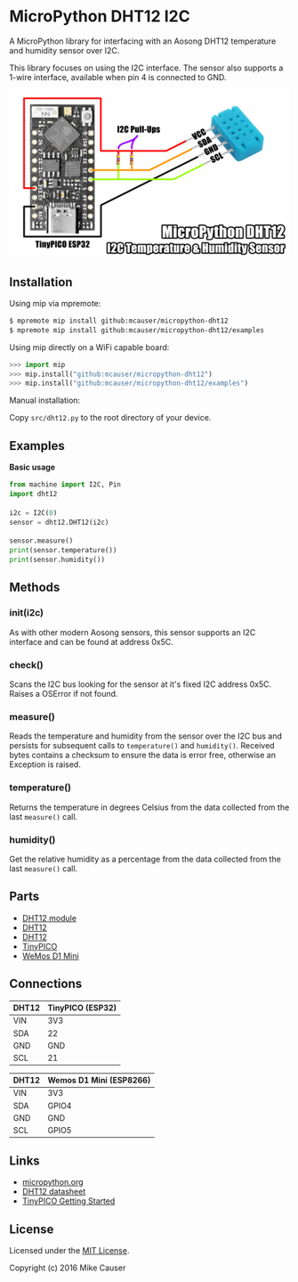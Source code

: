 # MicroPython DHT12 I2C

A MicroPython library for interfacing with an Aosong DHT12 temperature and humidity sensor over I2C.

This library focuses on using the I2C interface. The sensor also supports a 1-wire interface, available when pin 4 is connected to GND.

![demo](docs/demo.jpg)


## Installation

Using mip via mpremote:

```bash
$ mpremote mip install github:mcauser/micropython-dht12
$ mpremote mip install github:mcauser/micropython-dht12/examples
```

Using mip directly on a WiFi capable board:

```python
>>> import mip
>>> mip.install("github:mcauser/micropython-dht12")
>>> mip.install("github:mcauser/micropython-dht12/examples")
```

Manual installation:

Copy `src/dht12.py` to the root directory of your device.


## Examples

**Basic usage**

```python
from machine import I2C, Pin
import dht12

i2c = I2C(0)
sensor = dht12.DHT12(i2c)

sensor.measure()
print(sensor.temperature())
print(sensor.humidity())
```


## Methods

### __init__(i2c)

As with other modern Aosong sensors, this sensor supports an I2C interface and can be found at address 0x5C.

### check()

Scans the I2C bus looking for the sensor at it's fixed I2C address 0x5C. Raises a OSError if not found.

### measure()

Reads the temperature and humidity from the sensor over the I2C bus and persists for subsequent calls to `temperature()` and `humidity()`.
Received bytes contains a checksum to ensure the data is error free, otherwise an Exception is raised.

### temperature()

Returns the temperature in degrees Celsius from the data collected from the last `measure()` call.

### humidity()

Get the relative humidity as a percentage from the data collected from the last `measure()` call.


## Parts

* [DHT12 module](https://s.click.aliexpress.com/e/_DClODk9)
* [DHT12](https://s.click.aliexpress.com/e/_DCP2d1B)
* [DHT12](https://s.click.aliexpress.com/e/_DeFy39J)
* [TinyPICO](https://www.tinypico.com/)
* [WeMos D1 Mini](https://www.aliexpress.com/item/32529101036.html)


## Connections

DHT12 | TinyPICO (ESP32)
----- | ----------------
VIN   | 3V3
SDA   | 22
GND   | GND
SCL   | 21

DHT12 | Wemos D1 Mini (ESP8266)
----- | -----------------------
VIN   | 3V3
SDA   | GPIO4
GND   | GND
SCL   | GPIO5


## Links

* [micropython.org](http://micropython.org)
* [DHT12 datasheet](docs/DHT12.pdf)
* [TinyPICO Getting Started](https://www.tinypico.com/gettingstarted)


## License

Licensed under the [MIT License](http://opensource.org/licenses/MIT).

Copyright (c) 2016 Mike Causer

